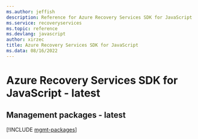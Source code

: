 ```yaml
---
ms.author: jeffish
description: Reference for Azure Recovery Services SDK for JavaScript
ms.service: recoveryservices
ms.topic: reference
ms.devlang: javascript
author: xirzec
title: Azure Recovery Services SDK for JavaScript
ms.data: 08/16/2022
---
```

# Azure Recovery Services SDK for JavaScript - latest

## Management packages - latest
[!INCLUDE [mgmt-packages](recovery-services-mgmt-index.md)]